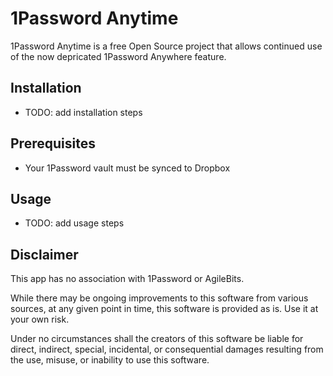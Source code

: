 1Password Anytime
===========================
1Password Anytime is a free Open Source project that allows continued use of the now depricated 1Password Anywhere feature.

Installation
--------------------
* TODO: add installation steps

Prerequisites
--------------------
* Your 1Password vault must be synced to Dropbox

Usage
-------------------
* TODO: add usage steps

Disclaimer
--------------------
This app has no association with 1Password or AgileBits.

While there may be ongoing improvements to this software from various sources, at any given point in time, this software is provided as is. Use it at your own risk.

Under no circumstances shall the creators of this software be liable for direct, indirect, special, incidental, or consequential damages resulting from the use, misuse, or inability to use this software.